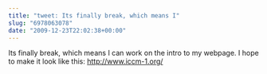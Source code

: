 ```yaml
---
title: "tweet: Its finally break, which means I"
slug: "6978063078"
date: "2009-12-23T22:02:38+00:00"
---
```

Its finally break, which means I can work on the intro to my webpage. I hope to make it look like this: http://www.iccm-1.org/